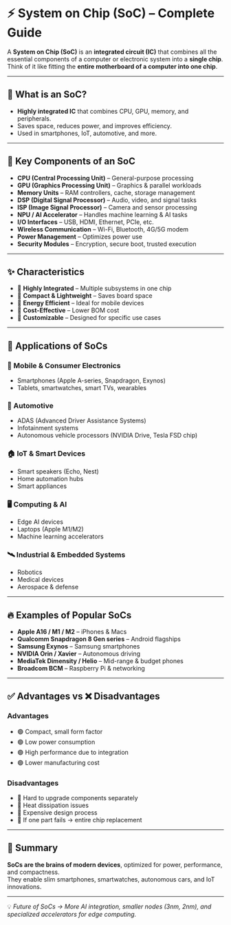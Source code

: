 # ⚡ System on Chip (SoC) – Complete Guide

A **System on Chip (SoC)** is an **integrated circuit (IC)** that combines all the essential components of a computer or electronic system into a **single chip**.  
Think of it like fitting the **entire motherboard of a computer into one chip**.  

---

## 🔹 What is an SoC?
- **Highly integrated IC** that combines CPU, GPU, memory, and peripherals.  
- Saves space, reduces power, and improves efficiency.  
- Used in smartphones, IoT, automotive, and more.  

---

## 🧩 Key Components of an SoC
- **CPU (Central Processing Unit)** – General-purpose processing  
- **GPU (Graphics Processing Unit)** – Graphics & parallel workloads  
- **Memory Units** – RAM controllers, cache, storage management  
- **DSP (Digital Signal Processor)** – Audio, video, and signal tasks  
- **ISP (Image Signal Processor)** – Camera and sensor processing  
- **NPU / AI Accelerator** – Handles machine learning & AI tasks  
- **I/O Interfaces** – USB, HDMI, Ethernet, PCIe, etc.  
- **Wireless Communication** – Wi-Fi, Bluetooth, 4G/5G modem  
- **Power Management** – Optimizes power use  
- **Security Modules** – Encryption, secure boot, trusted execution  

---

## ✨ Characteristics
- 🔹 **Highly Integrated** – Multiple subsystems in one chip  
- 🔹 **Compact & Lightweight** – Saves board space  
- 🔹 **Energy Efficient** – Ideal for mobile devices  
- 🔹 **Cost-Effective** – Lower BOM cost  
- 🔹 **Customizable** – Designed for specific use cases  

---

## 🚀 Applications of SoCs

### 📱 Mobile & Consumer Electronics
- Smartphones (Apple A-series, Snapdragon, Exynos)  
- Tablets, smartwatches, smart TVs, wearables  

### 🚗 Automotive
- ADAS (Advanced Driver Assistance Systems)  
- Infotainment systems  
- Autonomous vehicle processors (NVIDIA Drive, Tesla FSD chip)  

### 🏠 IoT & Smart Devices
- Smart speakers (Echo, Nest)  
- Home automation hubs  
- Smart appliances  

### 🖥️ Computing & AI
- Edge AI devices  
- Laptops (Apple M1/M2)  
- Machine learning accelerators  

### 🛰️ Industrial & Embedded Systems
- Robotics  
- Medical devices  
- Aerospace & defense  

---

## 🔥 Examples of Popular SoCs
- **Apple A16 / M1 / M2** – iPhones & Macs  
- **Qualcomm Snapdragon 8 Gen series** – Android flagships  
- **Samsung Exynos** – Samsung smartphones  
- **NVIDIA Orin / Xavier** – Autonomous driving  
- **MediaTek Dimensity / Helio** – Mid-range & budget phones  
- **Broadcom BCM** – Raspberry Pi & networking  

---

## ✅ Advantages vs ❌ Disadvantages

### Advantages
- 🟢 Compact, small form factor  
- 🟢 Low power consumption  
- 🟢 High performance due to integration  
- 🟢 Lower manufacturing cost  

### Disadvantages
- 🔴 Hard to upgrade components separately  
- 🔴 Heat dissipation issues  
- 🔴 Expensive design process  
- 🔴 If one part fails → entire chip replacement  

---

## 📌 Summary
**SoCs are the brains of modern devices**, optimized for power, performance, and compactness.  
They enable slim smartphones, smartwatches, autonomous cars, and IoT innovations.  

---
💡 *Future of SoCs → More AI integration, smaller nodes (3nm, 2nm), and specialized accelerators for edge computing.*

